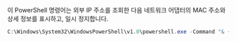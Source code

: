 이 PowerShell 명령어는 외부 IP 주소를 조회한 다음 네트워크 어댑터의 MAC 주소와 상세 정보를 표시하고,  일시 정지합니다.
```powershell
C:\Windows\System32\WindowsPowerShell\v1.0\powershell.exe -Command "& {Invoke-WebRequest -Uri 'http://ifconfig.me' -UseBasicParsing | Select-Object -ExpandProperty Content; getmac /v; pause}"

```